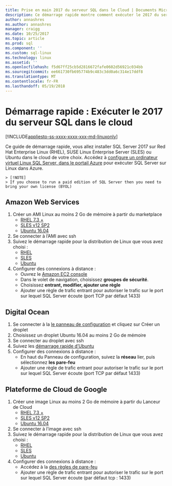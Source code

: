 ```yaml
---
title: Prise en main 2017 du serveur SQL dans le Cloud | Documents Microsoft
description: Ce démarrage rapide montre comment exécuter le 2017 du serveur SQL sur Linux dans le cloud de votre choix.
author: annashres
ms.author: annashres
manager: craigg
ms.date: 10/25/2017
ms.topic: article
ms.prod: sql
ms.component: ''
ms.custom: sql-linux
ms.technology: linux
ms.assetid: ''
ms.openlocfilehash: f5d67ff25cb5d2816672fafe0602d56921c034bb
ms.sourcegitcommit: ee661730fb695774b9c483c3dd0a6c314e17ddf8
ms.translationtype: MT
ms.contentlocale: fr-FR
ms.lasthandoff: 05/19/2018
---
```

# <a name="quickstart-run-the-sql-server-2017-in-the-cloud"></a>Démarrage rapide : Exécuter le 2017 du serveur SQL dans le cloud

[!INCLUDE[appliesto-ss-xxxx-xxxx-xxx-md-linuxonly](../includes/appliesto-ss-xxxx-xxxx-xxx-md-linuxonly.md)]

Ce guide de démarrage rapide, vous allez installer SQL Server 2017 sur Red Hat Enterprise Linux (RHEL), SUSE Linux Enterprise Server (SLES) ou Ubuntu dans le cloud de votre choix. Accédez à [configure un ordinateur virtuel Linux SQL Server, dans le portail Azure](https://docs.microsoft.com/azure/virtual-machines/linux/sql/provision-sql-server-linux-virtual-machine?toc=%2fsql%2flinux%2ftoc.json) pour exécuter SQL Server sur Linux dans Azure.

    > [!NOTE]
    > If you choose to run a paid edition of SQL Server then you need to bring your own license (BYOL)

## <a name="amazon-web-services"></a>Amazon Web Services
1.  Créer un AMI Linux au moins 2 Go de mémoire à partir du marketplace 
    * [RHEL 7.3 +](https://aws.amazon.com/marketplace/pp/B00KWBZVK6)
    * [SLES v12 SP2](https://aws.amazon.com/marketplace/pp/B00PMM99PI)
    * [Ubuntu 16.04](https://aws.amazon.com/marketplace/pp/B01JBL2M0O)
1.  Se connecter à l’AMI avec ssh
1.  Suivez le démarrage rapide pour la distribution de Linux que vous avez choisi : 
    * [RHEL](quickstart-install-connect-red-hat.md)
    * [SLES](quickstart-install-connect-suse.md)
    * [Ubuntu](quickstart-install-connect-ubuntu.md)
1.  Configurer des connexions à distance : 
    * Ouvrez le [Amazon EC2 console]( https://console.aws.amazon.com/ec2/)
    * Dans le volet de navigation, choisissez **groupes de sécurité**. 
    * Choisissez **entrant, modifier, ajouter une règle**
    * Ajouter une règle de trafic entrant pour autoriser le trafic sur le port sur lequel SQL Server écoute (port TCP par défaut 1433)

    
## <a name="digital-ocean"></a>Digital Ocean
1. Se connecter à la [le panneau de configuration](https://cloud.digitalocean.com/login) et cliquez sur Créer un droplet
1. Choisissez un droplet Ubuntu 16.04 au moins 2 Go de mémoire
1. Se connecter au droplet avec ssh
1. Suivez les [démarrage rapide d’Ubuntu](quickstart-install-connect-ubuntu.md)
1. Configurer des connexions à distance :
    * En haut du Panneau de configuration, suivez la **réseau** lier, puis sélectionnez **les pare-feu**
    * Ajouter une règle de trafic entrant pour autoriser le trafic sur le port sur lequel SQL Server écoute (port TCP par défaut 1433)
    
## <a name="google-cloud-platform"></a>Plateforme de Cloud de Google
1.  Créer une image Linux au moins 2 Go de mémoire à partir du Lanceur de Cloud 
    * [RHEL 7.3 +](https://console.cloud.google.com/launcher/details/rhel-cloud/rhel-7)
    * [SLES v12 SP2](https://console.cloud.google.com/launcher/details/suse-cloud/sles-12)
    * [Ubuntu 16.04](https://console.cloud.google.com/launcher/details/ubuntu-os-cloud/ubuntu-xenial)
1.  Se connecter à l’image avec ssh
1.  Suivez le démarrage rapide pour la distribution de Linux que vous avez choisi : 
    * [RHEL](quickstart-install-connect-red-hat.md)
    * [SLES](quickstart-install-connect-suse.md)
    * [Ubuntu](quickstart-install-connect-ubuntu.md)
1.  Configurer des connexions à distance : 
    * Accédez à la [des règles de pare-feu](https://console.cloud.google.com/networking/firewalls)
    * Ajouter une règle de trafic entrant pour autoriser le trafic sur le port sur lequel SQL Server écoute (par défaut tcp : 1433)
